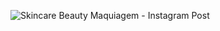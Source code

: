 ![Skincare Beauty Maquiagem - Instagram Post](https://github.com/user-attachments/assets/9f4df76e-5bea-490d-a683-7c6bc4883cd2)
